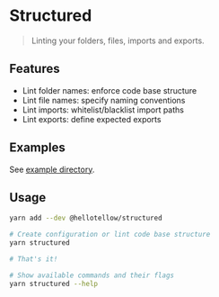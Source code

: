 # Structured

> Linting your folders, files, imports and exports.

## Features

- Lint folder names: enforce code base structure
- Lint file names: specify naming conventions
- Lint imports: whitelist/blacklist import paths
- Lint exports: define expected exports

## Examples

See [example directory](examples/all-features/).

## Usage

```bash
yarn add --dev @hellotellow/structured

# Create configuration or lint code base structure
yarn structured

# That's it!
```

```bash
# Show available commands and their flags
yarn structured --help
```
